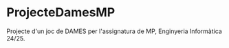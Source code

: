 # ProjecteDamesMP
Projecte d'un joc de DAMES per l'assignatura de MP, Enginyeria Informàtica 24/25.
